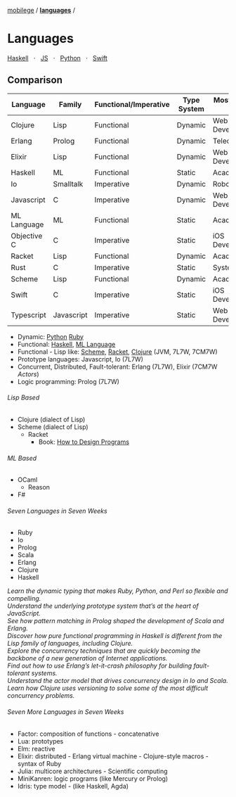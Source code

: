 [mobilege](https://github.com/mobilege/mobilege.github.io/blob/master/README.md) / 
[**languages**](https://github.com/mobilege/mobilege.github.io/blob/master/languages.md) / 

# Languages

[Haskell](https://github.com/mobilege/haskell/blob/master/README.md) &nbsp; · &nbsp;
[JS](https://github.com/mobilege/web-development/blob/master/javascript.md) &nbsp; · &nbsp;
[Python](https://github.com/mobilege/data-science/blob/master/python.md) &nbsp; · &nbsp;
[Swift](https://github.com/mobilege/swift/blob/master/README.md)

## Comparison

<!-- Create a markdown table of popular programming languages. Order them alphabetically by language. Include languages Objective C, Swift, Erlang, Elixir,  Scheme, Racket, Clojure, Haskell, ML Language, Io, Rust, Javascript, Typescript. -->

| Language | Family |  Functional/Imperative | Type System | Mostly used in  | Wiki Link |
| -------- | ------ | --------------------- | ----------- | --------------- | ---------- |
| Clojure | Lisp  | Functional            | Dynamic     | Web Development | [Clojure](https://en.wikipedia.org/wiki/Clojure) |
| Erlang  | Prolog | Functional            | Dynamic     | Telecoms       | [Erlang](https://en.wikipedia.org/wiki/Erlang_(programming_language)) |
| Elixir  | Lisp  | Functional            | Dynamic     | Web Development | [Elixir](https://en.wikipedia.org/wiki/Elixir_(programming_language)) |
| Haskell | ML    | Functional            | Static      | Academia       | [Haskell](https://en.wikipedia.org/wiki/Haskell_(programming_language)) |
| Io      | Smalltalk | Imperative          | Dynamic     | Robotics       | [Io](https://en.wikipedia.org/wiki/Io_(programming_language)) |
| Javascript | C | Imperative            | Dynamic     | Web Development | [Javascript](https://en.wikipedia.org/wiki/JavaScript) |
| ML Language | ML | Functional            | Static      | Academia       | [ML Language](https://en.wikipedia.org/wiki/ML_(programming_language)) |
| Objective C | C | Imperative            | Static      | iOS Development | [Objective C](https://en.wikipedia.org/wiki/Objective-C) |
| Racket | Lisp  | Functional            | Dynamic     | Academia       | [Racket](https://en.wikipedia.org/wiki/Racket_(programming_language)) |
| Rust   | C     | Imperative            | Static      | Systems        | [Rust](https://en.wikipedia.org/wiki/Rust_(programming_language)) |
| Scheme | Lisp  | Functional            | Dynamic     | Academia       | [Scheme](https://en.wikipedia.org/wiki/Scheme_(programming_language)) |
| Swift  | C     | Imperative            | Static      | iOS Development | [Swift](https://en.wikipedia.org/wiki/Swift_(programming_language)) |
| Typescript | Javascript | Imperative    | Static      | Web Development | [Typescript](https://en.wikipedia.org/wiki/TypeScript) |

- Dynamic: [Python](https://github.com/mobilege/data-science/blob/master/python.md) 
[Ruby](https://github.com/mobilege/ruby/blob/master/README.md) 
- Functional: 
[Haskell](https://github.com/mobilege/haskell/blob/master/README.md),
[ML Language](https://github.com/mobilege/ml-language/blob/master/README.md)
- Functional - Lisp like: 
[Scheme](https://en.wikipedia.org/wiki/Scheme_(programming_language)), 
[Racket](https://en.wikipedia.org/wiki/Racket_(programming_language)), 
[Clojure](https://en.wikipedia.org/wiki/Clojure) (JVM, 7L7W, 7CM7W)
- Prototype languages: Javascript, Io (7L7W)
- Concurrent, Distributed, Fault-tolerant: Erlang (7L7W), Elixir (7CM7W *Actors*)
- Logic programming: Prolog (7L7W)

###### Lisp Based
- Clojure (dialect of Lisp)
- Scheme (dialect of Lisp)
  - Racket
    - Book: [How to Design Programs](https://htdp.org/2022-8-7/Book/index.html)

###### ML Based
- OCaml
  - Reason   
- F#

###### Seven Languages in Seven Weeks
- Ruby
- Io
- Prolog
- Scala
- Erlang
- Clojure
- Haskell

*Learn the dynamic typing that makes Ruby, Python, and Perl so flexible and compelling.\
Understand the underlying prototype system that’s at the heart of JavaScript.\
See how pattern matching in Prolog shaped the development of Scala and Erlang.\
Discover how pure functional programming in Haskell is different from the Lisp family of languages, including Clojure.\
Explore the concurrency techniques that are quickly becoming the backbone of a new generation of Internet applications.\
Find out how to use Erlang’s let-it-crash philosophy for building fault-tolerant systems.\
Understand the actor model that drives concurrency design in Io and Scala.\
Learn how Clojure uses versioning to solve some of the most difficult concurrency problems.*

###### Seven More Languages in Seven Weeks
- Factor: composition of functions -  concatenative
- Lua: prototypes
- Elm: reactive
- Elixir: distributed - Erlang virtual machine - Clojure-style macros - syntax of Ruby
- Julia: multicore architectures - Scientific computing
- MiniKanren: logic programs (like Mercury or Prolog)
- Idris: type model - (like Haskell, Agda)



